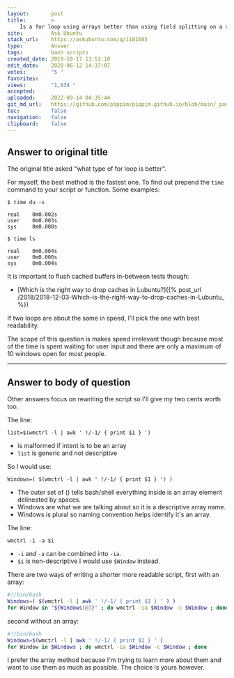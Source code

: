 ```yaml
---
layout:       post
title:        >
    Is a for loop using arrays better than using field splitting on a simple variable?
site:         Ask Ubuntu
stack_url:    https://askubuntu.com/q/1181605
type:         Answer
tags:         bash scripts
created_date: 2019-10-17 11:51:10
edit_date:    2020-06-12 14:37:07
votes:        "5 "
favorites:    
views:        "1,834 "
accepted:     
uploaded:     2022-09-14 04:35:44
git_md_url:   https://github.com/pippim/pippim.github.io/blob/main/_posts/2019/2019-10-17-Is-a-for-loop-using-arrays-better-than-using-field-splitting-on-a-simple-variable_.md
toc:          false
navigation:   false
clipboard:    false
---
```


## Answer to original title

The original title asked "what type of for loop is better".

For myself, the best method is the fastest one. To find out prepend the `time` command to your script or function. Some examples:

``` 
$ time du -s

real    0m0.002s
user    0m0.003s
sys     0m0.000s

$ time ls

real    0m0.004s
user    0m0.000s
sys     0m0.004s
```

It is important to flush cached buffers in-between tests though:

- [Which is the right way to drop caches in Lubuntu?]({% post_url /2018/2018-12-03-Which-is-the-right-way-to-drop-caches-in-Lubuntu_ %})

If two loops are about the same in speed, I'll pick the one with best readability.

The scope of this question is makes speed irrelevant though because most of the time is spent waiting for user input and there are only a maximum of 10 windows open for most people.

----------


## Answer to body of question

Other answers focus on rewriting the script so I'll give my two cents worth too.

The line:

``` 
list=$(wmctrl -l | awk ' !/-1/ { print $1 } ')
```

- is malformed if intent is to be an array
- `list` is generic and not descriptive

So I would use:

``` 
Windows=( $(wmctrl -l | awk ' !/-1/ { print $1 } ') )
```

- The outer set of () tells bash/shell everything inside is an array element delineated by spaces.
- Windows are what we are talking about so it is a descriptive array name.
- Windows is plural so naming convention helps identify it's an array.

The line:

``` 
wmctrl -i -a $i
```

- `-i` and `-a` can be combined into `-ia`.
- `$i` is non-descriptive I would use `$Window` instead.

There are two ways of writing a shorter more readable script, first with an array:

``` bash
#!/bin/bash
Windows=( $(wmctrl -l | awk ' !/-1/ { print $1 } ' ) )
for Window in "${Windows[@]}" ; do wmctrl -ia $Window -c $Window ; done
```

second without an array:

``` bash
#!/bin/bash
Windows=$(wmctrl -l | awk ' !/-1/ { print $1 } ' )
for Window in $Windows ; do wmctrl -ia $Window -c $Window ; done
```

I prefer the array method because I'm trying to learn more about them and want to use them as much as possible. The choice is yours however.
